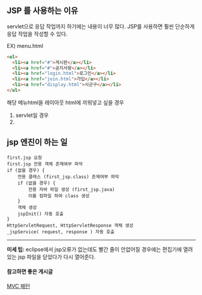 ## JSP 를 사용하는 이유


servlet으로 응답 작업까지 하기에는 내용이 너무 많다.
JSP를 사용하면 훨씬 단순하게 응답 작업을 작성할 수 있다. 

EX) menu.html
```html
<ul>
  <li><a href="#">게시판</a></li>
  <li><a href="#">공지사항</a></li>
  <li><a href="login.html">로그인</a></li>
  <li><a href="join.html">가입</a></li>
  <li><a href="display.html">시군구</a></li>
</ul>
```
해당 메뉴html을 레이아웃 html에 끼워넣고 싶을 경우
1. servlet일 경우
2. 



## jsp 엔진이 하는 일

```text
first.jsp 요청
first.jsp 전용 객체 존재여부 파악
if (없을 경우) {
	전용 클래스 (first_jsp.class) 존재여부 파악
	if (없을 경우) {
		전용 자바 파일 생성 (first_jsp.java)
		이를 컴파일 하여 class 생성
	}
	객체 생성
	jspInit() 자동 호출
}
HttpServletRequest, HttpServletResponse 객체 생성
_jspService( request, response ) 자동 호출
```
---
**미세 팁:** 
eclipse에서 jsp오류가 없는데도 빨간 줄이 안없어질 경우에는 편집기에 열려있는 jsp 파일을 닫았다가 다시 열어준다.


#### 참고하면 좋은 게시글
[MVC 패턴]()
<!--stackedit_data:
eyJoaXN0b3J5IjpbLTg0MzYxMzQwMywtMTgzNzM5MDIyNiwxMz
Y5ODEwMzk3LDUwNzQxODM0OSwxNzgyMzg0NzM4LDEwODM4ODky
NTJdfQ==
-->
